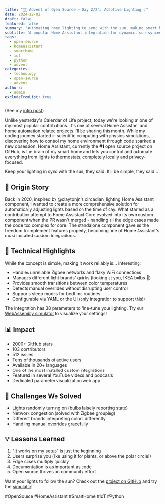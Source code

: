 ```yaml
---
title: "🎄🎁 Advent of Open Source – Day 2/24: Adaptive Lighting 💡"
date: 2024-12-02
draft: false
featured: false
summary: "Automating home lighting to sync with the sun, making smart homes even smarter."
subtitle: "A popular Home Assistant integration for dynamic, sun-synced lighting."
tags:
  - open-source
  - homeassistant
  - smarthome
  - iot
  - python
  - advent
categories:
  - technology
  - open-source
  - advent
authors:
  - admin
excludeFromList: true
---
```


(See my [intro post](https://www.linkedin.com/posts/basnijholt_advent-of-open-source-celebrating-activity-7269075513002909697-M89J))

Unlike yesterday's Calendar of Life project, today we're looking at one of my most popular contributions. It's one of several Home Assistant and home automation related projects I'll be sharing this month. While my coding journey started in scientific computing with physics simulations, discovering how to control my home environment through code sparked a new obsession. Home Assistant, currently the **#1** open source project on GitHub, is the brain of my smart home and lets you control and automate everything from lights to thermostats, completely locally and privacy-focused.

Keep your lighting in sync with the sun, they said. It'll be simple, they said...

## 📖 Origin Story

Back in 2020, inspired by @claytonjn's circadian_lighting Home Assistant component, I wanted to create a more comprehensive solution for automatically adjusting lights based on the time of day. What started as a contribution attempt to Home Assistant Core evolved into its own custom component when the PR wasn't merged - handling all the edge cases made the code too complex for core. The standalone component gave us the freedom to implement features properly, becoming one of Home Assistant's most installed custom integrations.

## 🔧 Technical Highlights

While the concept is simple, making it work reliably is... interesting:

- Handles unreliable Zigbee networks and flaky WiFi connections
- Manages different light brands' quirks (looking at you, IKEA bulbs 👀)
- Provides smooth transitions between color temperatures
- Detects manual overrides without disrupting user control
- Supports sleep modes for bedtime routines
- Configurable via YAML or the UI (only integration to support this!)

The integration has 38 parameters to fine-tune your lighting. Try our [WebAssembly simulator](https://basnijholt.github.io/adaptive-lighting/) to visualize your settings!

## 📊 Impact

- 2000+ GitHub stars
- 103 contributors
- 512 issues
- Tens of thousands of active users
- Available in 20+ languages
- One of the most installed custom integrations
- Featured in several YouTube videos and podcasts
- Dedicated parameter visualization web app

## 🎯 Challenges We Solved

- Lights randomly turning on (bulbs falsely reporting state)
- Network congestion (solved with Zigbee grouping)
- Different brands interpreting colors differently
- Handling manual overrides gracefully

## 💡 Lessons Learned

1. "It works on my setup" is just the beginning
2. Users surprise you (like using it for plants, or above the polar circle!)
3. Edge cases multiply quickly
4. Documentation is as important as code
5. Open source thrives on community effort

Want your lights to follow the sun? Check out the [project on GitHub](https://github.com/basnijholt/adaptive-lighting) and try the [simulator](https://basnijholt.github.io/adaptive-lighting/)!

#OpenSource #HomeAssistant #SmartHome #IoT #Python

